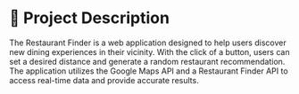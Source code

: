 # 📄 Project Description
The Restaurant Finder is a web application designed to help users discover new dining experiences in their vicinity. With the click of a button, users can set a desired distance and generate a random restaurant recommendation. The application utilizes the Google Maps API and a Restaurant Finder API to access real-time data and provide accurate results.
